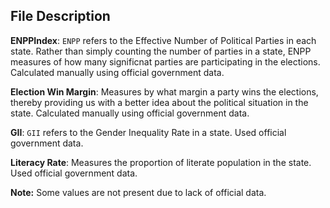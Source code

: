 ## File Description

**ENPPIndex**: `ENPP` refers to the Effective Number of Political Parties in each state. Rather than simply counting the number of parties in a state,
ENPP measures of how many significnat parties are participating in the elections. Calculated manually using official government data.

**Election Win Margin**: Measures by what margin a party wins the elections, thereby providing us with a better idea about the political situation in the state.
Calculated manually using official government data.

**GII**: `GII` refers to the Gender Inequality Rate in a state. Used official government data.

**Literacy Rate**: Measures the proportion of literate population in the state. Used official government data.

**Note:** Some values are not present due to lack of official data. 


